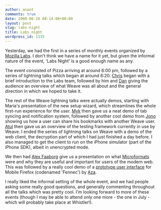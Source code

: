 ```yaml
---
author: anant
comments: true
date: 2008-06-26 08:14:08+00:00
layout: post
slug: labs-night
title: Labs night
wordpress_id: 1135
---
```


Yesterday, we had the first in a series of monthly events organized by [Mozilla Labs](http://replay.waybackmachine.org/20080702220300/http://labs.mozilla.com/). I don't think we have a name for it yet, but given the informal nature of the event, 'Labs Night' is a good enough name as any.

The event consisted of Pizza arriving at around 6:00 pm, followed by a series of lightning talks which began at around 6:20. [Chris](http://replay.waybackmachine.org/20080702220300/http://cbeard.typepad.com/) began with a brief introduction to the Labs team, followed by him and [Dan](http://replay.waybackmachine.org/20080702220300/http://blog.sandmill.org/) giving the audience an overview of what Weave was all about and the general direction in which we hoped to take it.

The rest of the Weave lightning talks were actually demos, starting with Maria's presentation of the new setup wizard, which streamlines the whole first-run experience for the user. [Myk](http://replay.waybackmachine.org/20080702220300/http://www.melez.com/mykzilla/) then gave us a neat demo of tab syncing and notification system, followed by another cool demo from [Jono](http://replay.waybackmachine.org/20080702220300/http://www.evilbrainjono.net/cgi-bin/blog/showblog.cgi) showing us how a user can share his bookmarks with another Weave user. [Atul](http://replay.waybackmachine.org/20080702220300/http://www.toolness.com/wp/) then gave us an overview of the testing framework currently in use by Weave. I ended the series of lightning talks on Weave with a demo of the web client, the decryption part of which I had just finished a day before. I also managed to get the client to run on the iPhone simulator (part of the iPhone SDK), albeit in unencrypted mode.

We then had [Alex Faaborg](http://replay.waybackmachine.org/20080702220300/http://blog.mozilla.com/faaborg/) give us a presentation on what [Microformats](http://replay.waybackmachine.org/20080702220300/http://microformats.org/) were and why they are useful and important for users of the modern web. This was followed by a really cool demo of a [prototype user interface](http://replay.waybackmachine.org/20080702220300/http://azarask.in/blog/post/firefox-mobile-concept-video/) for Mobile Firefox (codenamed 'Fennec') by [Aza](http://replay.waybackmachine.org/20080702220300/http://azarask.in/blog/).

I really liked the informal setting of the whole event, and we had people asking some really good questions, and generally commenting throughout all the talks which was pretty cool. I'm looking forward to more of these events (though I may be able to attend only one more - the one in July - which will probably take place at Whistler!).
